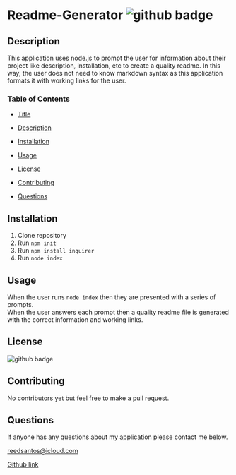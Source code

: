 # Readme-Generator <img src='https://img.shields.io/badge/License-MIT-black' alt='github badge'>
## Description
This application uses node.js to prompt the user for information about their project like description, installation, etc to create a quality readme. In this way, the user does not need to know markdown syntax as this application formats it with working links for the user.
### Table of Contents
-  [Title](#title)

-  [Description](#description)

-  [Installation](#installation)

-  [Usage](#usage)

-  [License](#license)

-  [Contributing](#contributing)

-  [Questions](#questions)
            
## Installation
1. Clone repository
2. Run `npm init`
3. Run `npm install inquirer`
4. Run `node index`
        
## Usage
When the user runs `node index` then they are presented with a series of prompts. 
<br>
When the user answers each prompt then a quality readme file is generated with the correct information and working links.

## License
<img src='https://img.shields.io/badge/License-MIT-black' alt='github badge'>

## Contributing
No contributors yet but feel free to make a pull request.

## Questions
If anyone has any questions about my application please contact me below.

reedsantos@icloud.com

[Github link](https://github.com/Reedsantos)
